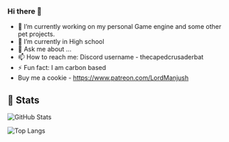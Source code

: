 ### Hi there 👋


- 🔭 I’m currently working on my personal Game engine and some other pet projects.
- 🌱 I’m currently in High school
- 💬 Ask me about ...
- 📫 How to reach me: Discord username - thecapedcrusaderbat
- ⚡ Fun fact: I am carbon based
- Buy me a cookie - https://www.patreon.com/LordManjush


## 🚀 Stats

![GitHub Stats](https://github-readme-stats.vercel.app/api?username=lordmanjush&theme=radical&rank_icon=github)



![Top Langs](https://github-readme-stats.vercel.app/api/top-langs/?username=LordManjush&theme=radical)
